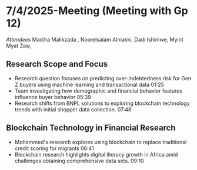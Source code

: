 # 7/4/2025-Meeting (Meeting with Gp 12)

_Attendees_
  Madiha Malikzada , Noorelsalam Almakki, Dadi Ishimwe, Myint Myat Zaw,

## Research Scope and Focus

- Research question focuses on predicting over-indebtedness risk for Gen Z buyers
 using machine learning and transactional data 01:25
- Team investigating how demographic and financial behavior features influence
 buyer behavior 05:39
- Research shifts from BNPL solutions to exploring blockchain technology trends
 with initial shopper data collection. 07:48

## Blockchain Technology in Financial Research

- Mohammed's research explores using blockchain to replace traditional credit scoring
 for migrants 06:41
- Blockchain research highlights digital literacy growth in Africa amid challenges
 obtaining comprehensive data sets. 09:10
